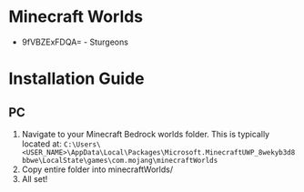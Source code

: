 # Minecraft Worlds
  * 9fVBZExFDQA= - Sturgeons

# Installation Guide
## PC
1. Navigate to your Minecraft Bedrock worlds folder. This is typically located at:
```C:\Users\<USER_NAME>\AppData\Local\Packages\Microsoft.MinecraftUWP_8wekyb3d8bbwe\LocalState\games\com.mojang\minecraftWorlds```
2. Copy entire folder into minecraftWorlds/
3. All set!
